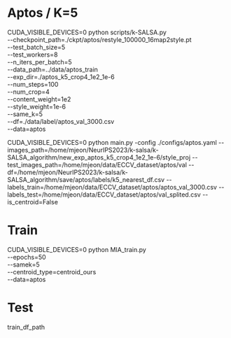 <!-- Run same size clustering and k-SALSA -->
# Aptos / K=5
CUDA_VISIBLE_DEVICES=0 python scripts/k-SALSA.py \
--checkpoint_path=./ckpt/aptos/restyle_100000_16map2style.pt \
--test_batch_size=5 \
--test_workers=8 \
--n_iters_per_batch=5 \
--data_path=../data/aptos_train \
--exp_dir=./aptos_k5_crop4_1e2_1e-6 \
--num_steps=100 \
--num_crop=4 \
--content_weight=1e2 \
--style_weight=1e-6 \
--same_k=5 \
--df=./data/label/aptos_val_3000.csv \
--data=aptos

<!-- Classification -->
CUDA_VISIBLE_DEVICES=0 python main.py -config ./configs/aptos.yaml --images_path=/home/mjeon/NeurIPS2023/k-salsa/k-SALSA_algorithm/new_exp_aptos_k5_crop4_1e2_1e-6/style_proj --test_images_path=/home/mjeon/data/ECCV_dataset/aptos/val --df=/home/mjeon/NeurIPS2023/k-salsa/k-SALSA_algorithm/save/aptos/labels/k5_nearest_df.csv --labels_train=/home/mjeon/data/ECCV_dataset/aptos/aptos_val_3000.csv --labels_test=/home/mjeon/data/ECCV_dataset/aptos/val_splited.csv --is_centroid=False

<!-- MIA -->
# Train
CUDA_VISIBLE_DEVICES=0 python MIA_train.py \
--epochs=50 \
--samek=5 \
--centroid_type=centroid_ours \
--data=aptos

# Test
train_df_path